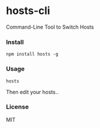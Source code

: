 # hosts-cli
Command-Line Tool to Switch Hosts

### Install

    npm install hosts -g

### Usage

    hosts

Then edit your hosts..

### License

MIT
